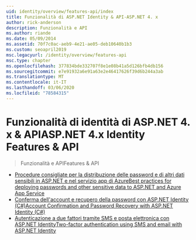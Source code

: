```yaml
---
uid: identity/overview/features-api/index
title: Funzionalità di ASP.NET Identity & API-ASP.NET 4. x
author: rick-anderson
description: Funzionalità e API
ms.author: riande
ms.date: 05/09/2014
ms.assetid: 70f7c0ac-aeb9-4e21-ae05-deb10640b1b3
ms.custom: seoapril2019
msc.legacyurl: /identity/overview/features-api
msc.type: chapter
ms.openlocfilehash: 377834bde332707f8e1e08b41a5d126bfb4db156
ms.sourcegitcommit: e7e91932a6e91a63e2e46417626f39d6b244a3ab
ms.translationtype: MT
ms.contentlocale: it-IT
ms.lasthandoff: 03/06/2020
ms.locfileid: "78584315"
---
```

# <a name="aspnet-4x-identity-features--api"></a><span data-ttu-id="d7324-103">Funzionalità di identità di ASP.NET 4. x & API</span><span class="sxs-lookup"><span data-stu-id="d7324-103">ASP.NET 4.x Identity Features & API</span></span>

> <span data-ttu-id="d7324-104">Funzionalità e API</span><span class="sxs-lookup"><span data-stu-id="d7324-104">Features & API</span></span>

- [<span data-ttu-id="d7324-105">Procedure consigliate per la distribuzione delle password e di altri dati sensibili in ASP.NET e nel servizio app di Azure</span><span class="sxs-lookup"><span data-stu-id="d7324-105">Best practices for deploying passwords and other sensitive data to ASP.NET and Azure App Service</span></span>](best-practices-for-deploying-passwords-and-other-sensitive-data-to-aspnet-and-azure.md)
- [<span data-ttu-id="d7324-106">Conferma dell'account e recupero della password con ASP.NET Identity (C#)</span><span class="sxs-lookup"><span data-stu-id="d7324-106">Account Confirmation and Password Recovery with ASP.NET Identity (C#)</span></span>](account-confirmation-and-password-recovery-with-aspnet-identity.md)
- [<span data-ttu-id="d7324-107">Autenticazione a due fattori tramite SMS e posta elettronica con ASP.NET Identity</span><span class="sxs-lookup"><span data-stu-id="d7324-107">Two-factor authentication using SMS and email with ASP.NET Identity</span></span>](two-factor-authentication-using-sms-and-email-with-aspnet-identity.md)
